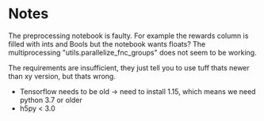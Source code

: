 # Notes
The preprocessing notebook is faulty. For example the rewards column is filled with ints and Bools but the notebook wants floats?
The multiprocessing "utils.parallelize_fnc_groups" does not seem to be working.

The requirements are insufficient, they just tell you to use tuff thats newer than xy version, but thats wrong.
- Tensorflow needs to be old -> need to install 1.15, which means we need python 3.7 or older
- h5py < 3.0